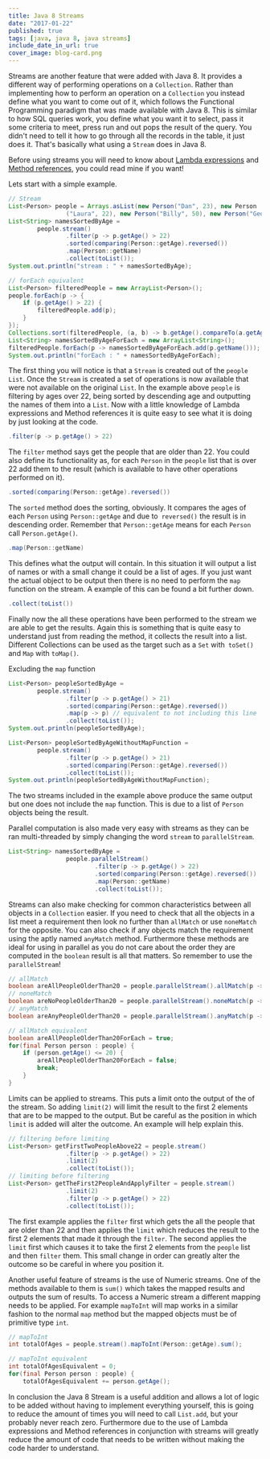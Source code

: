 ```yaml
---
title: Java 8 Streams
date: "2017-01-22"
published: true
tags: [java, java 8, java streams]
include_date_in_url: true
cover_image: blog-card.png
---
```


Streams are another feature that were added with Java 8. It provides a different way of performing operations on a `Collection`. Rather than implementing how to perform an operation on a `Collection` you instead define what you want to come out of it, which follows the Functional Programming paradigm that was made available with Java 8. This is similar to how SQL queries work, you define what you want it to select, pass it some criteria to meet, press run and out pops the result of the query. You didn't need to tell it how to go through all the records in the table, it just does it. That's basically what using a `Stream` does in Java 8.

Before using streams you will need to know about [Lambda expressions](https://lankydan.dev/2017/01/14/a-little-lambda-tutorial/) and [Method references](https://lankydan.dev/2017/01/18/methodreference/), you could read mine if you want!

Lets start with a simple example.

```java
// Stream
List<Person> people = Arrays.asList(new Person("Dan", 23), new Person
                ("Laura", 22), new Person("Billy", 50), new Person("George", 21));
List<String> namesSortedByAge =
        people.stream()
                .filter(p -> p.getAge() > 22)
                .sorted(comparing(Person::getAge).reversed())
                .map(Person::getName)
                .collect(toList());
System.out.println("stream : " + namesSortedByAge);

// forEach equivalent
List<Person> filteredPeople = new ArrayList<Person>();
people.forEach(p -> {
    if (p.getAge() > 22) {
        filteredPeople.add(p);
    }
});
Collections.sort(filteredPeople, (a, b) -> b.getAge().compareTo(a.getAge()));
List<String> namesSortedByAgeForEach = new ArrayList<String>();
filteredPeople.forEach(p -> namesSortedByAgeForEach.add(p.getName()));
System.out.println("forEach : " + namesSortedByAgeForEach);
```

The first thing you will notice is that a `Stream` is created out of the `people` `List`. Once the `Stream` is created a set of operations is now available that were not available on the original `List`. In the example above `people` is filtering by ages over 22, being sorted by descending age and outputting the names of them into a `List`. Now with a little knowledge of Lambda expressions and Method references it is quite easy to see what it is doing by just looking at the code.

```java
.filter(p -> p.getAge() > 22)
```

The `filter` method says get the people that are older than 22. You could also define its functionality as, for each `Person` in the `people` list that is over 22 add them to the result (which is available to have other operations performed on it).

```java
.sorted(comparing(Person::getAge).reversed())
```

The `sorted` method does the sorting, obviously. It compares the ages of each `Person` using `Person::getAge` and due to` reversed()` the result is in descending order. Remember that `Person::getAge` means for each `Person` call `Person.getAge()`.

```java
.map(Person::getName)
```

This defines what the output will contain. In this situation it will output a list of names or with a small change it could be a list of ages. If you just want the actual object to be output then there is no need to perform the `map` function on the stream. A example of this can be found a bit further down.

```java
.collect(toList())
```

Finally now the all these operations have been performed to the stream we are able to get the results. Again this is something that is quite easy to understand just from reading the method, it collects the result into a list. Different Collections can be used as the target such as a `Set` with` toSet()` and `Map` with `toMap()`.

Excluding the `map` function

```java
List<Person> peopleSortedByAge =
        people.stream()
                .filter(p -> p.getAge() > 21)
                .sorted(comparing(Person::getAge).reversed())
                .map(p -> p) // equivalent to not including this line
                .collect(toList());
System.out.println(peopleSortedByAge);

List<Person> peopleSortedByAgeWithoutMapFunction =
        people.stream()
                .filter(p -> p.getAge() > 21)
                .sorted(comparing(Person::getAge).reversed())
                .collect(toList());
System.out.println(peopleSortedByAgeWithoutMapFunction);
```

The two streams included in the example above produce the same output but one does not include the `map` function. This is due to a list of `Person` objects being the result.

Parallel computation is also made very easy with streams as they can be ran multi-threaded by simply changing the word `stream` to `parallelStream`.

```java
List<String> namesSortedByAge =
                people.parallelStream()
                        .filter(p -> p.getAge() > 22)
                        .sorted(comparing(Person::getAge).reversed())
                        .map(Person::getName)
                        .collect(toList());
```

Streams can also make checking for common characteristics between all objects in a `Collection` easier. If you need to check that all the objects in a list meet a requirement then look no further than `allMatch` or use `noneMatch` for the opposite. You can also check if any objects match the requirement using the aptly named `anyMatch` method. Furthermore these methods are ideal for using in parallel as you do not care about the order they are computed in the `boolean` result is all that matters. So remember to use the `parallelStream`!

```java
// allMatch
boolean areAllPeopleOlderThan20 = people.parallelStream().allMatch(p -> p.getAge() > 20);
// noneMatch
boolean areNoPeopleOlderThan20 = people.parallelStream().noneMatch(p -> p.getAge() > 20);
// anyMatch
boolean areAnyPeopleOlderThan20 = people.parallelStream().anyMatch(p -> p.getAge() > 20);

// allMatch equivalent
boolean areAllPeopleOlderThan20ForEach = true;
for(final Person person : people) {
    if (person.getAge() <= 20) {
        areAllPeopleOlderThan20ForEach = false;
        break;
    }
}
```

Limits can be applied to streams. This puts a limit onto the output of the of the stream. So adding `limit(2)` will limit the result to the first 2 elements that are to be mapped to the output. But be careful as the position in which `limit` is added will alter the outcome. An example will help explain this.

```java
// filtering before limiting
List<Person> getFirstTwoPeopleAbove22 = people.stream()
                .filter(p -> p.getAge() > 22)
                .limit(2)
                .collect(toList());
// limiting before filtering
List<Person> getTheFirst2PeopleAndApplyFilter = people.stream()
                .limit(2)
                .filter(p -> p.getAge() > 22)
                .collect(toList());
```

The first example applies the `filter` first which gets the all the people that are older than 22 and then applies the `limit` which reduces the result to the first 2 elements that made it through the `filter`. The second applies the `limit` first which causes it to take the first 2 elements from the `people` list and then `filter` them. This small change in order can greatly alter the outcome so be careful in where you position it.

Another useful feature of streams is the use of Numeric streams. One of the methods available to them is `sum()` which takes the mapped results and outputs the sum of results. To access a Numeric stream a different mapping needs to be applied. For example `mapToInt` will map works in a similar fashion to the normal `map` method but the mapped objects must be of primitive type `int`.

```java
// mapToInt
int totalOfAges = people.stream().mapToInt(Person::getAge).sum();

// mapToInt equivalent
int totalOfAgesEquivalent = 0;
for(final Person person : people) {
    totalOfAgesEquivalent += person.getAge();
```

In conclusion the Java 8 Stream is a useful addition and allows a lot of logic to be added without having to implement everything yourself, this is going to reduce the amount of times you will need to call `List.add`, but your probably never reach zero. Furthermore due to the use of Lambda expressions and Method references in conjunction with streams will greatly reduce the amount of code that needs to be written without making the code harder to understand.
